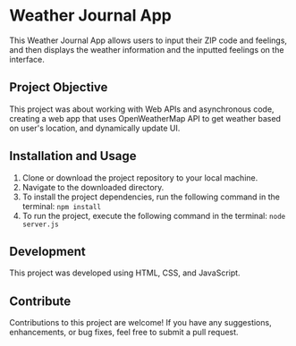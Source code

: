 # Weather Journal App
This Weather Journal App allows users to input their ZIP code and feelings, and then displays the weather information and the inputted feelings on the interface.

## Project Objective

This project was about working with Web APIs and asynchronous code, creating a web app that uses OpenWeatherMap API to get weather based on user's location, and dynamically update UI.

## Installation and Usage

1. Clone or download the project repository to your local machine.
2. Navigate to the downloaded directory.
3. To install the project dependencies, run the following command in the terminal: `npm install`
4. To run the project, execute the following command in the terminal: `node server.js`

## Development

This project was developed using HTML, CSS, and JavaScript.

## Contribute

Contributions to this project are welcome! If you have any suggestions, enhancements, or bug fixes, feel free to submit a pull request.